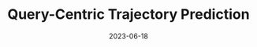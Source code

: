 ---
title: "Query-Centric Trajectory Prediction"
collection: publications
permalink: /publication/qcnet
excerpt: 'A query-centric paradigm for trajectory prediction, enabling streaming scene encoding, parallel multi-agent decoding, multi-modal and long-term prediction.'
date: 2023-06-18
venue: 'CVPR 2023 (ranked 1st on Argoverse 1 and Argoverse 2 motion forecasting benchmarks)'
paperurl: 'https://openaccess.thecvf.com/content/CVPR2023/papers/Zhou_Query-Centric_Trajectory_Prediction_CVPR_2023_paper.pdf'
imgurl: 'qcnet.png'
show: true
authors:
    - name: Zikang Zhou
    - name: Jianping Wang
    - name: Yung-Hui Li
    - name: Yu-Kai Huang
links:
    - name: Paper
      link: https://openaccess.thecvf.com/content/CVPR2023/papers/Zhou_Query-Centric_Trajectory_Prediction_CVPR_2023_paper.pdf
---